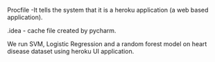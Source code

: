 Procfile -It tells the system that it is a heroku application (a web based application).

.idea - cache file created by pycharm.

We run SVM, Logistic Regression and a random forest model on heart disease dataset using heroku UI application.
